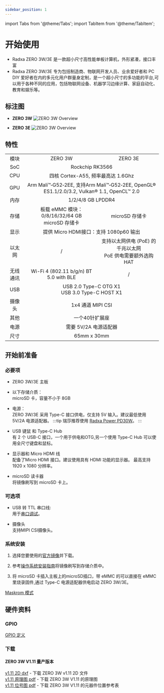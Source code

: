 ```yaml
---
sidebar_position: 1
---
```


import Tabs from '@theme/Tabs';
import TabItem from '@theme/TabItem';

# 开始使用

- Radxa ZERO 3W/3E 是一款超小尺寸高性能单板计算机，外形紧凑，接口丰富
- Radxa ZERO 3W/3E 专为包括制造商、物联网开发人员、业余爱好者和 PC DIY 爱好者在内的多元化用户群量身定制，是一个超小尺寸的多功能的平台,可以用于各种不同的应用，包括物联网设备、机器学习边缘计算、家庭自动化、教育和娱乐等。

## 标注图

- **ZERO 3W**
  ![ZERO 3W Overview](/img/zero/zero3w/radxa_zero_3w.webp)

- **ZERO 3E**
  ![ZERO 3W Overview](/img/zero/zero3w/radxa_zero_3e.webp)

## 特性

<table>
    <tr>
        <td align="center" >模块</td>
        <td align="center">ZERO 3W</td>
        <td align="center">ZERO 3E</td>
    </tr>
    <tr>
        <td align="center">SoC</td>
        <td colspan="2" align="center">Rockchip RK3566</td>
    </tr>
    <tr>
        <td align="center">CPU</td>
        <td colspan="2" align="center">四核 Cortex-A55, 频率最高达 1.6Ghz</td>
    </tr>
    <tr>
        <td align="center">GPU</td>
        <td colspan="2" align="center">Arm Mali™‑G52‑2EE, 支持Arm Mali™‑G52‑2EE, OpenGL® ES1.1/2.0/3.2, Vulkan® 1.1, OpenCL™ 2.0</td>
    </tr>
    <tr>
        <td align="center">内存</td>
        <td colspan="2" align="center">1/2/4/8 GB LPDDR4</td>
    </tr>
    <tr>
        <td align="center">存储</td>
        <td align="center">板载 eMMC 模块：0/8/16/32/64 GB <br/> microSD 存储卡</td>
        <td align="center">microSD 存储卡</td>
    </tr>
    <tr>
        <td align="center">显示</td>
        <td colspan="2" align="center">提供 Micro HDMI接口：支持 1080p60 输出</td>
    </tr>
    <tr>
        <td align="center">以太网</td>
        <td align="center">/</td>
        <td align="center">支持以太网供电 (PoE) 的千兆以太网<br/>PoE 供电需要额外选购HAT</td>
    </tr>
    <tr>
        <td align="center">无线通讯</td>
        <td align="center">Wi-Fi 4 (802.11 b/g/n) BT 5.0 with BLE</td>
        <td align="center">/</td>
    </tr>
    <tr>
        <td align="center">USB</td>
        <td colspan="2" align="center">USB 2.0 Type-C OTG X1 <br/> USB 3.0 Type-C HOST X1</td>
    </tr>
    <tr>
        <td align="center">摄像头</td>
        <td colspan="2" align="center">1x4 通道 MIPI CSI</td>
    </tr>
    <tr>
        <td align="center">其他</td>
        <td colspan="2" align="center">一个40针扩展座</td>
    </tr>
    <tr>
        <td align="center">电源</td>
        <td colspan="2" align="center">需要 5V/2A 电源适配器</td>
    </tr>
    <tr>
        <td align="center">尺寸</td>
        <td colspan="2" align="center">65mm x 30mm</td>
    </tr>
</table>

## 开始前准备

### 必要项

- ZERO 3W/3E 主板

- 以下存储介质：  
  microSD 卡，容量不小于 8GB

- 电源：  
  ZERO 3W/3E 采用 Type-C 接口供电，仅支持 5V 输入。建议最低使用 5V/2A 电源适配器。
  :::tip
  瑞莎推荐使用 [Radxa Power PD30W](/accessories/pd_30w)。
  :::

- USB 键鼠 和 Type-C Hub  
  有 2 个 USB-C 接口，一个用于供电和OTG,另一个使用 Type-C Hub 可以使用全尺寸键盘和鼠标。

- 显示器和 Micro HDMI 线  
  配备了Micro HDMI 接口。建议使用具有 HDMI 功能的显示器。
  最高支持 1920 x 1080 分辨率。

- microSD 读卡器  
  将镜像刷写到 microSD 卡上。

### 可选项

- USB 转 TTL 串口线:  
  用于[串口调试](/general-tutorial/serial)。

- 摄像头  
  支持MIPI CSI摄像头。

### 系统安装

1. 选择您要使用的[官方镜像](/rock3/images)并下载。

2. 参考[操作系统安装指南](/general-tutorial/os-installation)将镜像刷写到存储介质中。

3. 将 microSD 卡插入主板上的microSD插口，带 eMMC 的可以直接在 eMMC 里烧录固件,通过 Type-C 电源适配器供电启动 ZERO 3W/3E。

[Maskrom 模式](/zero/zero3/maskrom)

## 硬件资料

### GPIO

[GPIO 定义](/zero/zero3/hardware/zero3-gpio)

### 下载

#### ZERO 3W V1.11 量产版本

[v1.11 2D dxf](https://dl.radxa.com/zero3/docs/hw/3w/radxa_zero_3w_2d_dxf.zip) - 下载 ZERO 3W v1.11 2D 文件  
[v1.11 原理图 pdf](https://dl.radxa.com/zero3/docs/hw/3w/radxa_zero_3w_v1110_schematic.pdf) - 下载 ZERO 3W V1.11 的原理图  
[v1.11 位号图 pdf](https://dl.radxa.com/zero3/docs/hw/3w/radxa_zero_3w_v1110_smb.zip) - 下载 ZERO 3W V1.11 的元器件位置参考表
